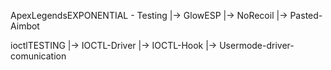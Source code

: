 ApexLegendsEXPONENTIAL - Testing
|-> GlowESP
|-> NoRecoil
|-> Pasted-Aimbot

ioctlTESTING
|-> IOCTL-Driver
|-> IOCTL-Hook
|-> Usermode-driver-comunication
